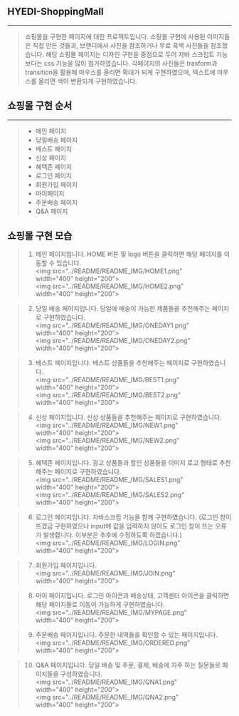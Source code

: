 ## HYEDI-ShoppingMall
-----------------------------------------------------------------

> 쇼핑몰을 구현한 페이지에 대한 프로젝트입니다. 쇼핑몰 구현에 사용된 이미지들은 직접 만든 것들과, 브랜디에서 사진을 참조하거나 무료 흑백 사진들을 참조했습니다. 
> 해당 쇼핑몰 페이지는 디자인 구현을 중점으로 두어 자바 스크립트 기능보다는 css 기능을 많이 첨가하였습니다. 
> 각페이지의 사진들은 trasform과 transition을 활용해 마우스를 올리면 확대가 되게 구현하였으며, 텍스트에 마우스를 올리면 색이 변환되게 구현하였습니다. 

## 쇼핑몰 구현 순서 
-----------------------------------------------------------------
> *  메인 페이지 
> *  당일배송 페이지 
> *  베스트 페이지 
> *  신상 페이지 
> *  혜택존 페이지 
> *  로그인 페이지 
> *  회원가입 페이지 
> *  마이페이지
> *  주문배송 페이지 
> *  Q&A 페이지 

## 쇼핑몰 구현 모습 
> 1.  메인 페이지입니다. HOME 버튼 및 logo 버튼을 클릭하면 해당 페이지를 이동할 수 있습니다. <br>
> <img src="../README/README_IMG/HOME1.png" width="400" height="200"></img><br>
> <img src="../README/README_IMG/HOME2.png" width="400" height="200"></img><br>


> 2.  당일 배송 페이지입니다. 당일에 배송이 가능한 제품들을 추천해주는 페이지로 구현하였습니다.  <br>
> <img src="../README/README_IMG/ONEDAY1.png" width="400" height="200"> <br>
> <img src="../README/README_IMG/ONEDAY2.png" width="400" height="200"> <br>

> 3.  베스트 페이지입니다. 베스트 상품들을 추천해주는 페이지로 구현하였습니다. <br>
> <img src="../README/README_IMG/BEST1.png" width="400" height="200"> <br>
> <img src="../README/README_IMG/BEST2.png" width="400" height="200"> <br>

> 4.  신상 페이지입니다. 신상 상품들을 추천해주는 페이지로 구현하였습니다. <br>
> <img src="../README/README_IMG/NEW1.png" width="400" height="200"> <br>
> <img src="../README/README_IMG/NEW2.png" width="400" height="200"> <br>

> 5.  혜택존 페이지입니다. 광고 상품들과 할인 상품들을 이미지 로고 형태로 추천해주는 페이지로 구현하였습니다. <br>
> <img src="../README/README_IMG/SALES1.png" width="400" height="200"> <br>
> <img src="../README/README_IMG/SALES2.png" width="400" height="200"> <br>

> 6.  로그인 페이지입니다. 자바스크립 기능을 함께 구현하였습니다. (로그인 창이 뜨겠금 구현하였으나 input에 값을 입력하지 않아도 로그인 창이 뜨는 오류가 발생합니다. 이부분은 추후에 수정하도록 하겠습니다.) <br>
> <img src="../README/README_IMG/LOGIN.png" width="400" height="200"> <br>

> 7.  회원가입 페이지입니다. <br>
> <img src="../README/README_IMG/JOIN.png" width="400" height="200"> <br>

> 8.  마이 페이지입니다. 로그인 아이콘과 배송상태, 고객센터 아이콘을 클릭하면 해당 페이지들로 이동이 가능하게 구현하였습니다. <br>
> <img src="../README/README_IMG/MYPAGE.png" width="400" height="200"> <br>

> 9.  주문배송 페이지입니다. 주문한 내역들을 확인할 수 있는 페이지입니다. <br>
> <img src="../README/README_IMG/ORDERED.png" width="400" height="200"> <br>

> 10.  Q&A 페이지입니다. 당일 배송 및 주문, 결제, 배송에 자주 하는 질문들로 페이지들을 구성하였습니다. <br> 
> <img src="../README/README_IMG/QNA1.png" width="400" height="200"> <br>
> <img src="../README/README_IMG/QNA2.png" width="400" height="200"> <br>